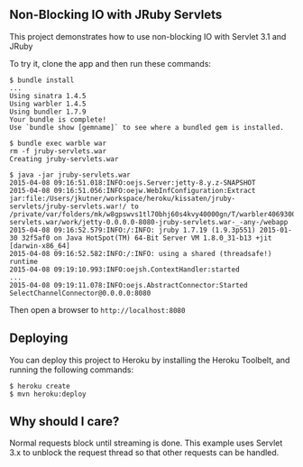 ## Non-Blocking IO with JRuby Servlets

This project demonstrates how to use non-blocking IO with Servlet 3.1 and JRuby

To try it, clone the app and then run these commands:

```sh-session
$ bundle install
...
Using sinatra 1.4.5
Using warbler 1.4.5
Using bundler 1.7.9
Your bundle is complete!
Use `bundle show [gemname]` to see where a bundled gem is installed.

$ bundle exec warble war
rm -f jruby-servlets.war
Creating jruby-servlets.war

$ java -jar jruby-servlets.war
2015-04-08 09:16:51.018:INFO:oejs.Server:jetty-8.y.z-SNAPSHOT
2015-04-08 09:16:51.056:INFO:oejw.WebInfConfiguration:Extract jar:file:/Users/jkutner/workspace/heroku/kissaten/jruby-servlets/jruby-servlets.war!/ to /private/var/folders/mk/w8gpswvs1tl70bhj60s4kvy40000gn/T/warbler4069300530771564038webroot/jruby-servlets.war/work/jetty-0.0.0.0-8080-jruby-servlets.war-_-any-/webapp
2015-04-08 09:16:52.579:INFO:/:INFO: jruby 1.7.19 (1.9.3p551) 2015-01-30 32f5af0 on Java HotSpot(TM) 64-Bit Server VM 1.8.0_31-b13 +jit [darwin-x86_64]
2015-04-08 09:16:52.582:INFO:/:INFO: using a shared (threadsafe!) runtime
2015-04-08 09:19:10.993:INFO:oejsh.ContextHandler:started
...
2015-04-08 09:19:11.078:INFO:oejs.AbstractConnector:Started SelectChannelConnector@0.0.0.0:8080
```

Then open a browser to `http://localhost:8080`

## Deploying

You can deploy this project to Heroku by installing the Heroku Toolbelt, and running the following commands:

```sh-session
$ heroku create
$ mvn heroku:deploy
```

## Why should I care?

Normal requests block until streaming is done. This example uses Servlet 3.x to
unblock the request thread so that other requests can be handled.
